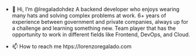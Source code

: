 - 👋 Hi, I’m @lregaladohdez
A backend developer who enjoys wearing many hats and solving complex problems at work. 6+ years of experience between government and private companies, always up for a challenge and learning something new. Team player that has the opportunity to work in different fields like Frontend, DevOps, and Cloud.

- 📫 How to reach me htps://lorenzoregalado.com

<!---
lregaladohdez/lregaladohdez is a ✨ special ✨ repository because its `README.md` (this file) appears on your GitHub profile.
You can click the Preview link to take a look at your changes.
--->
